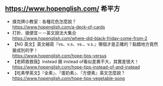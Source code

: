 ## https://www.hopenglish.com/ 希平方

- 撲克牌小教室：各種花色怎麼說？
  <br>https://www.hopenglish.com/a-deck-of-cards
- 打折、搶便宜－－英文說法大集合
  <br>https://www.hopenglish.com/where-did-black-friday-come-from-2
- 【NG 英文】英文縮寫『vs、v.s、vs.、v.s.』哪個才是正確的？點錯地方竟然變成別的字！
  <br>https://www.hopenglish.com/hope-tips-versus
- 【老師救救我】instead 跟 instead of看似差異不大，其實差很大！
  <br>https://www.hopenglish.com/hope-tips-instead-of-and-instead
- 【吃素學英文】『全素』、『蛋奶素』、『方便素』英文怎麼說？
  <br>https://www.hopenglish.com/hope-tips-vegetable-song
